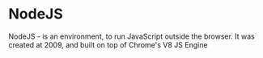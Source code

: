 # NodeJS

NodeJS - is an environment, to run JavaScript outside the browser. It was created at 2009, and built on top of Chrome's V8 JS Engine       